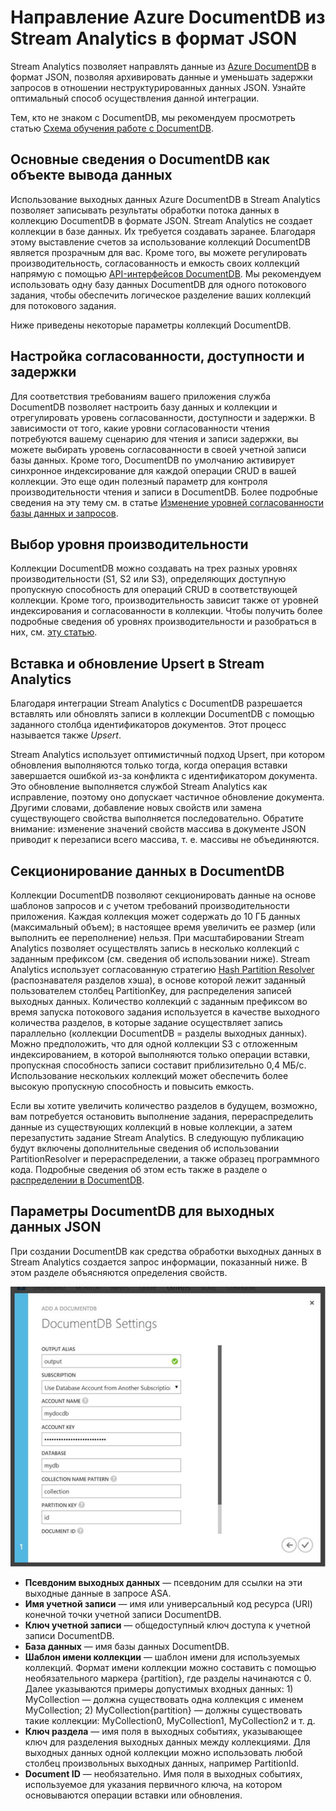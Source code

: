 <properties
	pageTitle="Выходные данные JSON для Stream Analytics | Microsoft Azure"
	description="Узнайте, каким образом Stream Analytics направляет данные из Azure DocumentDB в формат JSON и позволяет архивировать данные и уменьшать задержки запросов в отношении неструктурированных данных JSON."
	keywords="Выходные данные JSON"
	documentationCenter=""
	services="stream-analytics,documentdb"
	authors="jeffstokes72"
	manager="paulettm"
	editor="cgronlun"/>

<tags
	ms.service="stream-analytics"
	ms.devlang="na"
	ms.topic="article"
	ms.tgt_pltfrm="na"
	ms.workload="data-services"
	ms.date="11/23/2015"
	ms.author="jeffstok"/>

# Направление Azure DocumentDB из Stream Analytics в формат JSON

Stream Analytics позволяет направлять данные из [Azure DocumentDB](http://azure.microsoft.com/services/documentdb/) в формат JSON, позволяя архивировать данные и уменьшать задержки запросов в отношении неструктурированных данных JSON. Узнайте оптимальный способ осуществления данной интеграции.

Тем, кто не знаком с DocumentDB, мы рекомендуем просмотреть статью [Схема обучения работе с DocumentDB](https://azure.microsoft.com/documentation/learning-paths/documentdb/).

## Основные сведения о DocumentDB как объекте вывода данных
Использование выходных данных Azure DocumentDB в Stream Analytics позволяет записывать результаты обработки потока данных в коллекцию DocumentDB в формате JSON. Stream Analytics не создает коллекции в базе данных. Их требуется создавать заранее. Благодаря этому выставление счетов за использование коллекций DocumentDB является прозрачным для вас. Кроме того, вы можете регулировать производительность, согласованность и емкость своих коллекций напрямую с помощью [API-интерфейсов DocumentDB](https://msdn.microsoft.com/library/azure/dn781481.aspx). Мы рекомендуем использовать одну базу данных DocumentDB для одного потокового задания, чтобы обеспечить логическое разделение ваших коллекций для потокового задания.

Ниже приведены некоторые параметры коллекций DocumentDB.

## Настройка согласованности, доступности и задержки

Для соответствия требованиям вашего приложения служба DocumentDB позволяет настроить базу данных и коллекции и отрегулировать уровень согласованности, доступности и задержки. В зависимости от того, какие уровни согласованности чтения потребуются вашему сценарию для чтения и записи задержки, вы можете выбирать уровень согласованности в своей учетной записи базы данных. Кроме того, DocumentDB по умолчанию активирует синхронное индексирование для каждой операции CRUD в вашей коллекции. Это еще один полезный параметр для контроля производительности чтения и записи в DocumentDB. Более подробные сведения на эту тему см. в статье [Изменение уровней согласованности базы данных и запросов](../articles/documentdb-consistency-levels.md).

## Выбор уровня производительности

Коллекции DocumentDB можно создавать на трех разных уровнях производительности (S1, S2 или S3), определяющих доступную пропускную способность для операций CRUD в соответствующей коллекции. Кроме того, производительность зависит также от уровней индексирования и согласованности в коллекции. Чтобы получить более подробные сведения об уровнях производительности и разобраться в них, см. [эту статью](../articles/documentdb-performance-levels.md).

## Вставка и обновление Upsert в Stream Analytics

Благодаря интеграции Stream Analytics с DocumentDB разрешается вставлять или обновлять записи в коллекции DocumentDB с помощью заданного столбца идентификаторов документов. Этот процесс называется также *Upsert*.

Stream Analytics использует оптимистичный подход Upsert, при котором обновления выполняются только тогда, когда операция вставки завершается ошибкой из-за конфликта с идентификатором документа. Это обновление выполняется службой Stream Analytics как исправление, поэтому оно допускает частичное обновление документа. Другими словами, добавление новых свойств или замена существующего свойства выполняется последовательно. Обратите внимание: изменение значений свойств массива в документе JSON приводит к перезаписи всего массива, т. е. массивы не объединяются.

## Секционирование данных в DocumentDB

Коллекции DocumentDB позволяют секционировать данные на основе шаблонов запросов и с учетом требований производительности приложения. Каждая коллекция может содержать до 10 ГБ данных (максимальный объем); в настоящее время увеличить ее размер (или выполнить ее переполнение) нельзя. При масштабировании Stream Analytics позволяет осуществлять запись в несколько коллекций с заданным префиксом (см. сведения об использовании ниже). Stream Analytics использует согласованную стратегию [Hash Partition Resolver](https://msdn.microsoft.com/library/azure/microsoft.azure.documents.partitioning.hashpartitionresolver.aspx) (распознавателя разделов хэша), в основе которой лежит заданный пользователем столбец PartitionKey, для распределения записей выходных данных. Количество коллекций с заданным префиксом во время запуска потокового задания используется в качестве выходного количества разделов, в которые задание осуществляет запись параллельно (коллекции DocumentDB = разделы выходных данных). Можно предположить, что для одной коллекции S3 с отложенным индексированием, в которой выполняются только операции вставки, пропускная способность записи составит приблизительно 0,4 МБ/с. Использование нескольких коллекций может обеспечить более высокую пропускную способность и повысить емкость.

Если вы хотите увеличить количество разделов в будущем, возможно, вам потребуется остановить выполнение задания, перераспределить данные из существующих коллекций в новые коллекции, а затем перезапустить задание Stream Analytics. В следующую публикацию будут включены дополнительные сведения об использовании PartitionResolver и перераспределении, а также образец программного кода. Подробные сведения об этом есть также в разделе о [распределении в DocumentDB](../articles/documentdb-partition-data.md#developing-a-partitioned-application).

## Параметры DocumentDB для выходных данных JSON

При создании DocumentDB как средства обработки выходных данных в Stream Analytics создается запрос информации, показанный ниже. В этом разделе объясняются определения свойств.

![экран выходных данных documentdb stream analytics](media/stream-analytics-documentdb-output/stream-analytics-documentdb-output.png)

-   **Псевдоним выходных данных** — псевдоним для ссылки на эти выходные данные в запросе ASA.  
-   **Имя учетной записи** — имя или универсальный код ресурса (URI) конечной точки учетной записи DocumentDB.  
-   **Ключ учетной записи** — общедоступный ключ доступа к учетной записи DocumentDB.  
-   **База данных** — имя базы данных DocumentDB.  
-   **Шаблон имени коллекции** — шаблон имени для используемых коллекций. Формат имени коллекции можно составить с помощью необязательного маркера {partition}, где разделы начинаются с 0. Далее указываются примеры допустимых входных данных: 1) MyCollection — должна существовать одна коллекция с именем MyCollection; 2) MyCollection{partition} — должны существовать такие коллекции: MyCollection0, MyCollection1, MyCollection2 и т. д.  
-   **Ключ раздела** — имя поля в выходных событиях, указывающее ключ для разделения выходных данных между коллекциями. Для выходных данных одной коллекции можно использовать любой столбец произвольных выходных данных, например PartitionId.  
-   **Document ID** — необязательно. Имя поля в выходных событиях, используемое для указания первичного ключа, на котором основываются операции вставки или обновления.  

<!---HONumber=AcomDC_1210_2015-->